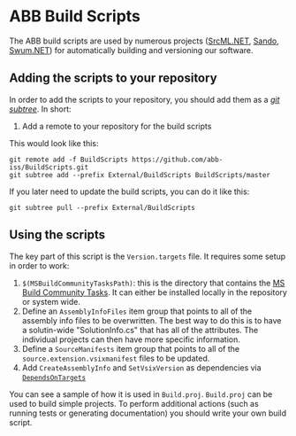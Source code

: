 # ABB Build Scripts

The ABB build scripts are used by numerous projects ([SrcML.NET](https://github.com/abb-iss/SrcML.NET), [Sando](http://sando.codeplex.com/), [Swum.NET](https://github.com/abb-iss/Swum.NET)) for automatically building and versioning our software.

## Adding the scripts to your repository

In order to add the scripts to your repository, you should add them as a *[git subtree](http://blogs.atlassian.com/2013/05/alternatives-to-git-submodule-git-subtree/)*. In short:

1. Add a remote to your repository for the build scripts

This would look like this:

    git remote add -f BuildScripts https://github.com/abb-iss/BuildScripts.git
    git subtree add --prefix External/BuildScripts BuildScripts/master

If you later need to update the build scripts, you can do it like this:

    git subtree pull --prefix External/BuildScripts

## Using the scripts

The key part of this script is the `Version.targets` file. It requires some setup in order to work:

1. `$(MSBuildCommunityTasksPath)`: this is the directory that contains the [MS Build Community Tasks](https://github.com/loresoft/msbuildtasks). It can either be installed locally in the repository or system wide.
2. Define an `AssemblyInfoFiles` item group that points to all of the assembly info files to be overwritten. The best way to do this is to have a solutin-wide "SolutionInfo.cs" that has all of the attributes. The individual projects can then have more specific information.
3. Define a `SourceManifests` item group that points to all of the `source.extension.vsixmanifest` files to be updated.
4. Add `CreateAssemblyInfo` and `SetVsixVersion` as dependencies via [`DependsOnTargets`](http://msdn.microsoft.com/en-us/library/t50z2hka.aspx)

You can see a sample of how it is used in `Build.proj`. `Build.proj` can be used to build simple projects. To perform additional actions (such as running tests or generating documentation) you should write your own build script.